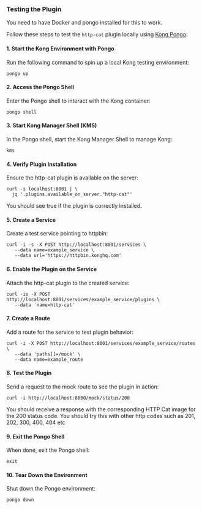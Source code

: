 ### Testing the Plugin

You need to have Docker and pongo installed for this to work.

Follow these steps to test the `http-cat` plugin locally using [Kong Pongo](https://github.com/Kong/kong-pongo):

#### 1. Start the Kong Environment with Pongo
Run the following command to spin up a local Kong testing environment:
```
pongo up
```

#### 2. Access the Pongo Shell

Enter the Pongo shell to interact with the Kong container:
```
pongo shell
```

#### 3. Start Kong Manager Shell (KMS)

In the Pongo shell, start the Kong Manager Shell to manage Kong:

```
kms
```

#### 4. Verify Plugin Installation

Ensure the http-cat plugin is available on the server:

```
curl -s localhost:8001 | \
  jq '.plugins.available_on_server."http-cat"'
```
You should see true if the plugin is correctly installed.

#### 5. Create a Service

Create a test service pointing to httpbin:

```
curl -i -s -X POST http://localhost:8001/services \
   --data name=example_service \
   --data url='https://httpbin.konghq.com'
```

#### 6. Enable the Plugin on the Service

Attach the http-cat plugin to the created service:

```
curl -is -X POST http://localhost:8001/services/example_service/plugins \
   --data 'name=http-cat'
```
#### 7. Create a Route

Add a route for the service to test plugin behavior:
```
curl -i -X POST http://localhost:8001/services/example_service/routes \
   --data 'paths[]=/mock' \
   --data name=example_route
```

#### 8. Test the Plugin

Send a request to the mock route to see the plugin in action:
```
curl -i http://localhost:8000/mock/status/200
```
You should receive a response with the corresponding HTTP Cat image for the 200 status code.  You should try this with other http codes such as 201, 202, 300, 400, 404 etc

#### 9. Exit the Pongo Shell

When done, exit the Pongo shell:

```
exit
```

#### 10. Tear Down the Environment

Shut down the Pongo environment:

```
pongo down
```


